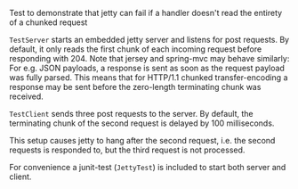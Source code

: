 Test to demonstrate that jetty can fail if a handler doesn't read the entirety of a chunked request

`TestServer` starts an embedded jetty server and listens for post requests.
By default, it only reads the first chunk of each incoming request before responding with 204.
Note that jersey and spring-mvc may behave similarly: For e.g. JSON payloads, a response is sent as soon as the request payload was fully parsed. This means that for HTTP/1.1 chunked transfer-encoding a response may be sent before the zero-length terminating chunk was received.

`TestClient` sends three post requests to the server.
By default, the terminating chunk of the second request is delayed by 100 milliseconds.

This setup causes jetty to hang after the second request, i.e. the second requests is responded to, but the third request is not processed.

For convenience a junit-test (`JettyTest`) is included to start both server and client.